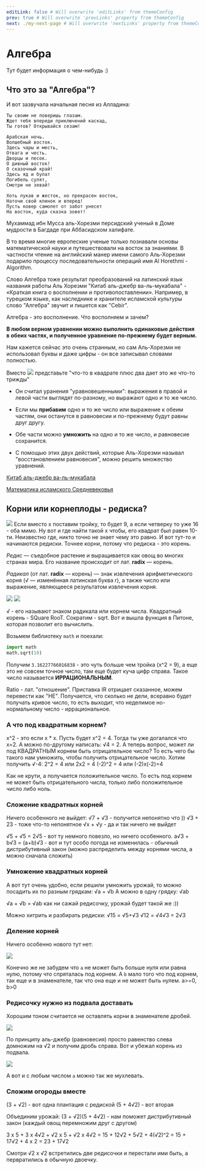 ```yaml
---
editLink: false # Will overwrite 'editLinks' from themeConfig
prev: true # Will overwrite 'prevLinks' property from themeConfig
next: ./my-next-page # Will overwrite 'nextLinks' property from themeConfig
---
```


# Алгебра
Тут будет информация о чем-нибудь :)


## Что это за "Алгебра"?

И вот зазвучала начальная песня из Алладина:

```Добрый путник войди в славный город Багдад,
Ты своим не поверишь глазам.
Ждет тебя впереди приключений каскад,
Ты готов? Открывайся сезам!

Арабская ночь.
Волшебный восток.
Здесь чары и месть,
Отвага и честь.
Дворцы и песок.
О дивный восток!
О сказочный край!
Здесь яд и булат
Погибель сулят,
Смотри не зевай!

Хоть лукав и жесток, но прекрасен восток,
Наточи свой клинок и вперед!
Пусть ковер самолет от забот унесет
На восток, куда сказка зовет!
```

Мухаммад ибн Мусса аль-Хорезми персидский ученый в Доме мудрости в Багдаде при Аббасидском халифате.

В то время многие европеские ученые только познавали основы математической науки и путешествовали на восток за знаниями. В частности чтение на английский манер имени самого Аль-Хорезми подарило процессу последовательности операций имя Al Horethmi - Algorithm.

Слово Алгебра тоже результат преобразований на латинский язык названия работы Аль Хорезми "Китаб аль-джебр ва-ль-мукабала" - «Краткая книга о восполнении и противопоставлении». Например, в турецком языке, как наследнике и хранителе исламской культуры слово "Алгебра" звучит и пишется как "Cebir".

Алгебра - это восполнение. Что восполняем и зачем?

**В любом верном уравнении можно выполнить одинаковые действия в обеих частях, и полученное уравнение по-прежнему будет верным.**

Нам кажется сейчас это очень странным, но сам Аль-Хорезми не использовал буквы и даже цифры - он все записывал словами полностью.

Вместо <img src="https://latex.codecogs.com/gif.latex?x^2+2=3x" /> представьте "что-то в квадрате плюс два дает это же что-то трижды"

- Он считал уранения "уравновешенными": выражения в правой и левой части выглядят по-разному, но выражают одно и то же число.

- Если мы **прибавим** одно и то же число или выражение к обеим частям, они останутся в равновесии и по-прежнему будут равны друг другу.

- Обе части можно **умножить** на одно и то же число, и равновесие сохранится.

- С помощью этих двух действий, которые Аль-Хорезми называл "восстановлением равновесия", можно решить множество уравнений.

[Китаб аль-джебр ва-ль-мукабала](https://ru.wikipedia.org/wiki/%D0%9A%D0%B8%D1%82%D0%B0%D0%B1_%D0%B0%D0%BB%D1%8C-%D0%B4%D0%B6%D0%B5%D0%B1%D1%80_%D0%B2%D0%B0-%D0%BB%D1%8C-%D0%BC%D1%83%D0%BA%D0%B0%D0%B1%D0%B0%D0%BB%D0%B0)

[Математика исламского Средневековья](https://ru.wikipedia.org/wiki/%D0%9C%D0%B0%D1%82%D0%B5%D0%BC%D0%B0%D1%82%D0%B8%D0%BA%D0%B0_%D0%B8%D1%81%D0%BB%D0%B0%D0%BC%D1%81%D0%BA%D0%BE%D0%B3%D0%BE_%D0%A1%D1%80%D0%B5%D0%B4%D0%BD%D0%B5%D0%B2%D0%B5%D0%BA%D0%BE%D0%B2%D1%8C%D1%8F)


## Корни или корнеплоды - редиска?

<img src="https://latex.codecogs.com/gif.latex?x^2=10" />
Если вместо x поставим тройку, то будет 9, а если четверку то уже 16 - оба мимо.
Ну вот и где найти такой x чтобы, его квадрат был равен 10-ти.
Неизвестно где, никто точно не знает чему это равно. И вот тут-то и начинаются редиски. Точнее корни, потому что редиска - это корень.

*Редис* — съедобное растение и выращивается как овощ во многих странах мира. Его название происходит от лат. **radix** — корень.

*Радикал* (от лат. **radix** — корень) — знак извлечения арифметического корня (√ — изменённая латинская буква r), а также число или выражение, являющееся результатом извлечения корня.

<img src="https://latex.codecogs.com/gif.latex?x^2=10" />
<img src="https://latex.codecogs.com/gif.latex?x=\sqrt{10}" />

√ - его называют знаком радикала или корнем числа. Квадратный корень - SQuare RooT. Сократим - sqrt.
Вот и вышла функция в Питоне, которая позволит его вычислить.

Возьмем библиотеку `math` и поехали:

```python
import math
math.sqrt(10)
```
Получим `3.16227766016838` - это чуть больше чем тройка (x^2 = 9), а еще это не совсем точное число, там еще будет куча цифр справа. Такое число называется **ИРРАЦИОНАЛЬНЫМ**.

Ratio - лат. "отношение". Приставка IR отрицает сказанное, можем перевести как "НЕ". Получается, что сколько не дели, всеравно будет получать кривое число, то есть выходит, что неделимое но-нормальному число - иррациональное.

### А что под квадратным корнем?

x^2 - это если x * x. Пусть будет x^2 = 4. Тогда ты уже догалался что x=2. А можно по-другому написать: √4 = 2.
А теперь вопрос, может ли под КВАДРАТНЫМ корнем быть отрицательное число? То есть чего бы такого нам умножить, чтобы получить отрицательное число. Хотим получить √-4:
2^2 = 4 или 2x2 = 4
(-2)^2 = 4 или (-2)x(-2)=4

Как не крути, а получается положительное число. То есть под корнем не может быть отрицательного числа, только либо положительное число либо ноль.

### Сложение квадратных корней

Ничего особенного не выйдет:
√7 + √3 - получится непонятно что ))
√3 + 23 - тоже что-то непонятное
√x + √y - да и так ничего не выйдет

√5 + √5 = 2√5 - вот ту немного повезло, но ничего особенного.
a√3 + b√3 = (a+b)√3 - вот и тут особо погода не изменилась - обычный дистрибутивный закон (можно распределить между корнями числа, а можно сначала сложить)

### Умножение квадратных корней

А вот тут очень удобно, если решили умножить урожай, то можно посадить их по разным грядкам:
√a + √b
А можно в одну грядку:
√ab

√a + √b = √ab как ни сажай редисочку, урожай будет такой же :))

Можно хитрить и разбирать редиски:
√15 = √5+√3
√12 = √4√3 = 2√3

### Деление корней

Ничего особенно нового тут нет:

<img src="https://latex.codecogs.com/gif.latex?\sqrt{\frac{a}{b}}=\frac{\sqrt{a}}{\sqrt{b}}" />

Конечно же не забудем что `a` не может быть больше нуля или равна нулю, потому что спряталась под корнем. А `b` мало того что под корнем, так еще и в знаменателе, так что она еще и не может быть нулем.
a>=0, b>0

### Редисочку нужно из подвала доставать

Хорошим тоном считается не оставлять корни в знаменателе дробей.

<img src="https://latex.codecogs.com/gif.latex?\frac{1}{\sqrt{2}}=\frac{\sqrt{2}}{2}" />

По принципу аль-джебр (равновесия) просто равенство слева домножим на √2 и получим дробь справа.
Вот и убежал корень из подвала.

<img src="https://latex.codecogs.com/gif.latex?\frac{1}{\sqrt{a}}=\frac{\sqrt{a}}{a}" />

А вот и с любым числом `a` можно так же мухлевать.

### Сложим огороды вместе

(3 + √2) - вот одна плантация с редиской
(5 + 4√2) - вот вторая

Объединим урожай:
(3 + √2)(5 + 4√2) - нам поможет дистрибутивный закон (каждый овощ перемножим друг с другом)

3 х 5 + 3 х 4√2 + √2 х 5 + √2 х 4√2 = 15 + 12√2 + 5√2 + 4(√2)^2 = 15 + 17√2 + 4 x 2 = 23 + 17√2

Смотри √2 х √2 встретились две редисочки и перестали ими быть, а первратились в обычную двоечку.
